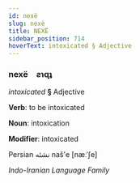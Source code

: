 ```yaml
---
id: nexë
slug: nexë
title: NEXË
sidebar_position: 714
hoverText: intoxicated § Adjective
---
```


### nexë&emsp;<span kind="abugida">ƨɿɋʇ</span>

*intoxicated* **§** Adjective

**Verb**: to be intoxicated

**Noun**: intoxication

**Modifier**: intoxicated

Persian نشئه naš'e [næːˈʃe]

*Indo-Iranian Language Family*